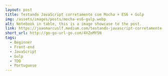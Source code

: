 ```yaml
---
layout: post
title: Testando JavaScript corretamente com Mocha + ES6 + Gulp
img: /assets/images/posts/mocha-es6-gulp.webp
alt: Notebook in table, this is a image showcase to the post.
link: https://joaomarcuslf.medium.com/testando-javascript-corretamente-com-mocha-es6-gulp-a29e9e4f25c1
short_url: http://go-go-url-go.com/4XZoMY5N
tags:
  - Beginner
  - Front-end
  - JavaScript
  - Gulp
  - TDD
  - Portuguese
---
```

